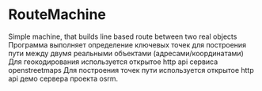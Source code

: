 # RouteMachine
Simple machine, that builds line based route between two real objects<br />
Программа выполняет определение ключевых точек для построения пути между двумя реальными объектами (адресами/координатами)
Для геокодирования используется открытое http api сервиса openstreetmaps
Для построения точек пути используется открытое http api демо сервера проекта osrm.

